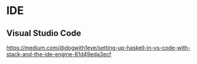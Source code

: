 # IDE

## Visual Studio Code

https://medium.com/@dogwith1eye/setting-up-haskell-in-vs-code-with-stack-and-the-ide-engine-81d49eda3ecf
